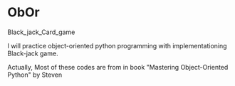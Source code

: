 # ObOr
 Black_jack_Card_game

I will practice object-oriented python programming with implementationing Black-jack game.

Actually, Most of these codes are from in book "Mastering Object-Oriented Python" by Steven  

 
